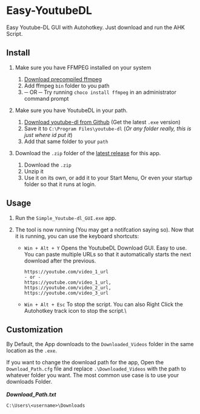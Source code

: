 # Easy-YoutubeDL
Easy Youtube-DL GUI with Autohotkey. Just download and run the AHK Script.

## Install
1. Make sure you have FFMPEG installed on your system
   1. [Download precompiled ffmpeg](https://www.gyan.dev/ffmpeg/builds/)
   2. Add ffmpeg `bin` folder to you path
   3. ─ OR ─ Try running `choco install ffmpeg` in an administrator command prompt

2. Make sure you have YoutubeDL in your path.
   1. [Download youtube-dl from Github](https://github.com/ytdl-org/youtube-dl/releases) (Get the latest `.exe` version)
   2. Save it to `C:\Program Files\youtube-dl` (*Or any folder really, this is just where id put it*)
   3. Add that same folder to your `path`

3. Download the `.zip` folder of the [latest release](https://github.com/Awbmilne/Simple-YoutubeDL-GUI/releases) for this app.
   1. Download the `.zip`
   2. Unzip it
   3. Use it on its own, or add it to your Start Menu, Or even your startup folder so that it runs at login.

## Usage
1. Run the `Simple_Youtube-dl_GUI.exe` app.

1. The tool is now running (You may get a notifcation saying so). Now that it is running, you can use the keyboard shortcuts:
    - `Win + Alt + Y` Opens the YoutubeDL Download GUI. Easy to use. You can paste multiple URLs so that it automatically starts the next download after the previous.
        ```text
        https://youtube.com/video_1_url
        - or -
        https://youtube.com/video_1_url, https://youtube.com/video_2_url, https://youtube.com/video_3_url
        ```
    - `Win + Alt + Esc` To stop the script. You can also Right Click the Autohotkey track icon to stop the script.\

## Customization
By Default, the App downloads to the `Downloaded_Videos` folder in the same location as the `.exe`.

If you want to change the download path for the app, Open the `Download_Path.cfg` file and replace `.\Downloaded_Videos` with the path to whatever folder you want. The most common use case is to use your downloads Folder.\
\
***Download_Path.txt***
```text
C:\Users\<username>\Downloads
```